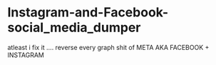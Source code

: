 # Instagram-and-Facebook-social_media_dumper
atleast i fix it .... reverse every graph shit of META AKA FACEBOOK + INSTAGRAM
